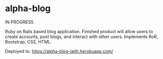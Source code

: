 # alpha-blog

IN PROGRESS

Ruby on Rails based blog application. Finished product will allow users to create accounts, post blogs, and interact with other users. Implements RoR, Bootstrap, CSS, HTML.

Deployed to: https://alpha-blog-laith.herokuapp.com/
